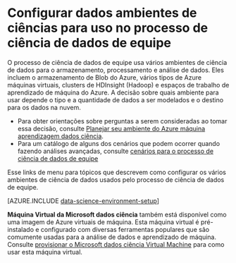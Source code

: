 <properties 
    pageTitle="Configurar os ambientes de ciência de dados para uso no processo de ciência de dados de equipe | Azure" 
    description="Configurar dados ambientes de ciências para uso no processo de ciência de dados de equipe" 
    services="machine-learning" 
    documentationCenter="" 
    authors="bradsev" 
    manager="jhubbard" 
    editor="cgronlun"/>

<tags 
    ms.service="machine-learning" 
    ms.workload="data-services" 
    ms.tgt_pltfrm="na" 
    ms.devlang="na" 
    ms.topic="article" 
    ms.date="10/03/2016" 
    ms.author="bradsev" /> 

# <a name="set-up-data-science-environments-for-use-in-the-team-data-science-process"></a>Configurar dados ambientes de ciências para uso no processo de ciência de dados de equipe

O processo de ciência de dados de equipe usa vários ambientes de ciência de dados para o armazenamento, processamento e análise de dados. Eles incluem o armazenamento de Blob do Azure, vários tipos de Azure máquinas virtuais, clusters de HDInsight (Hadoop) e espaços de trabalho de aprendizado de máquina do Azure. A decisão sobre quais ambiente para usar depende o tipo e a quantidade de dados a ser modelados e o destino para os dados na nuvem. 

* Para obter orientações sobre perguntas a serem consideradas ao tomar essa decisão, consulte [Planejar seu ambiente do Azure máquina aprendizagem dados ciência](machine-learning-data-science-plan-your-environment.md). 
* Para um catálogo de alguns dos cenários que podem ocorrer quando fazendo análises avançadas, consulte [cenários para o processo de ciência de dados de equipe](machine-learning-data-science-plan-sample-scenarios.md)

Esse links de menu para tópicos que descrevem como configurar os vários ambientes de ciência de dados usados pelo processo de ciência de dados de equipe.

[AZURE.INCLUDE [data-science-environment-setup](../../includes/cap-setup-environments.md)]

**Máquina Virtual da Microsoft dados ciência** também está disponível como uma imagem de Azure virtuais de máquina. Esta máquina virtual é pré-instalado e configurado com diversas ferramentas populares que são comumente usadas para a análise de dados e aprendizado de máquina. Consulte [provisionar o Microsoft dados ciência Virtual Machine](machine-learning-data-science-provision-vm.md) para como usar esta máquina virtual.


